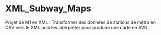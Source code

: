 # XML_Subway_Maps
Projet de M1 en XML : Transformer des données de stations de métro en CSV vers le XML puis les interpréter pour produire une carte en SVG.
